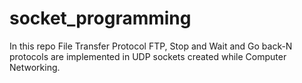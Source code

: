 # socket_programming
In this repo File Transfer Protocol FTP, Stop and Wait and Go back-N protocols are implemented in UDP sockets created while Computer Networking.
